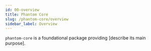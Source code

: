 ```yaml
---
id: 00-overview
title: Phantom Core
slug: /phantom-core/overview
sidebar_label: Overview
---
```


`phantom-core` is a foundational package providing [describe its main purpose].
